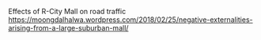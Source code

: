 Effects of R-City Mall on road traffic
https://moongdalhalwa.wordpress.com/2018/02/25/negative-externalities-arising-from-a-large-suburban-mall/
